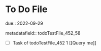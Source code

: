 # To Do File

due:: 2022-09-29

metadatafield:: todoTestFile_452_58

- [ ] Task of todoTestFile_452 1 [[Query me]]
